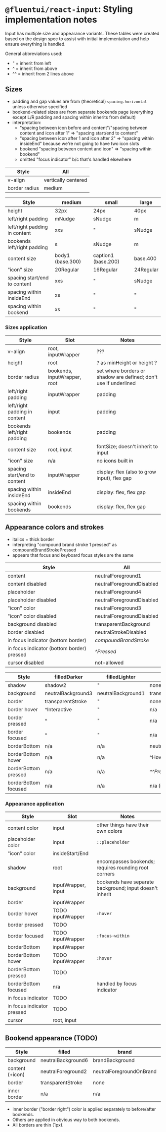# `@fluentui/react-input`: Styling implementation notes

Input has multiple size and appearance variants. These tables were created based on the design spec to assist with initial implementation and help ensure everything is handled.

General abbreviations used:

- " = inherit from left
- ^ = inherit from above
- ^^ = inherit from 2 lines above

## Sizes

- padding and gap values are from (theoretical) `spacing.horizontal` unless otherwise specified
- bookend-related sizes are from separate bookends page (everything except L/R padding and spacing within inherits from default)
- interpretation:
  - "spacing between icon before and content"/"spacing between content and icon after 1" => "spacing start/end to content"
  - "spacing between icon after 1 and icon after 2" => "spacing within insideEnd" because we're not going to have two icon slots
  - bookend "spacing between content and icon" => "spacing within bookend"
  - omitted "focus indicator" b/c that's handled elsewhere

| Style         | All                 |
| ------------- | ------------------- |
| v-align       | vertically centered |
| border radius | medium              |

| Style                         | medium           | small               | large     |
| ----------------------------- | ---------------- | ------------------- | --------- |
| height                        | 32px             | 24px                | 40px      |
| left/right padding            | mNudge           | sNudge              | m         |
| left/right padding in content | xxs              | "                   | sNudge    |
| bookends left/right padding   | s                | sNudge              | m         |
| content size                  | body1 (base.300) | caption1 (base.200) | base.400  |
| "icon" size                   | 20Regular        | 16Regular           | 24Regular |
| spacing start/end to content  | xxs              | "                   | sNudge    |
| spacing within insideEnd      | xs               | "                   | "         |
| spacing within bookend        | xs               | "                   | "         |

### Sizes application

| Style                         | Slot                         | Notes                                                            |
| ----------------------------- | ---------------------------- | ---------------------------------------------------------------- |
| v-align                       | root, inputWrapper           | ???                                                              |
| height                        | root                         | ? as minHeight or height ?                                       |
| border radius                 | bookends, inputWrapper, root | set where borders or shadow are defined; don't use if underlined |
| left/right padding            | inputWrapper                 | padding                                                          |
| left/right padding in content | input                        | padding                                                          |
| bookends left/right padding   | bookends                     | padding                                                          |
| content size                  | root, input                  | fontSize; doesn't inherit to input                               |
| "icon" size                   | n/a                          | no icons built in                                                |
| spacing start/end to content  | inputWrapper                 | display: flex (also to grow input), flex gap                     |
| spacing within insideEnd      | insideEnd                    | display: flex, flex gap                                          |
| spacing within bookends       | bookends                     | display: flex, flex gap                                          |

## Appearance colors and strokes

- italics = thick border
- interpreting "compound brand stroke 1 pressed" as compoundBrandStrokePressed
- appears that focus and keyboard focus styles are the same

| Style                                      | All                       |
| ------------------------------------------ | ------------------------- |
| content                                    | neutralForeground1        |
| content disabled                           | neutralForegroundDisabled |
| placeholder                                | neutralForeground4        |
| placeholder disabled                       | neutralForegroundDisabled |
| "icon" color                               | neutralForeground3        |
| "icon" color disabled                      | neutralForegroundDisabled |
| background disabled                        | transparentBackground     |
| border disabled                            | neutralStrokeDisabled     |
| in focus indicator (bottom border)         | _compoundBrandStroke_     |
| in focus indicator (bottom border) pressed | _^Pressed_                |
| cursor disabled                            | not-allowed               |

| Style                | filledDarker       | filledLighter      | underline                | outline              |
| -------------------- | ------------------ | ------------------ | ------------------------ | -------------------- |
| shadow               | shadow2            | "                  | none                     | "                    |
| background           | neutralBackground3 | neutralBackground1 | transparentBackground    | neutralBackground1   |
| border               | transparentStroke  | "                  | none                     | neutralStroke1       |
| border hover         | ^Interactive       | "                  | n/a                      | ^Hover               |
| border pressed       | ^                  | "                  | n/a                      | ^^Pressed            |
| border focused       | ^                  | "                  | n/a                      | n/a (neutralStroke1) |
| borderBottom         | n/a                | n/a                | neutralStrokeAccessible  | "                    |
| borderBottom hover   | n/a                | n/a                | ^Hover                   | "                    |
| borderBottom pressed | n/a                | n/a                | _^^Pressed_              | "                    |
| borderBottom focused | n/a                | n/a                | n/a (in focus indicator) | "                    |

### Appearance application

| Style                      | Slot                | Notes                                                    |
| -------------------------- | ------------------- | -------------------------------------------------------- |
| content color              | input               | other things have their own colors                       |
| placeholder color          | input               | `::placeholder`                                          |
| "icon" color               | insideStart/End     |                                                          |
| shadow                     | root                | encompasses bookends; requires rounding root corners     |
| background                 | inputWrapper, input | bookends have separate background; input doesn't inherit |
| border                     | inputWrapper        |                                                          |
| border hover               | TODO inputWrapper   | `:hover`                                                 |
| border pressed             | TODO                |                                                          |
| border focused             | TODO inputWrapper   | `:focus-within`                                          |
| borderBottom               | inputWrapper        |                                                          |
| borderBottom hover         | TODO inputWrapper   | `:hover`                                                 |
| borderBottom pressed       | TODO                |                                                          |
| borderBottom focused       | n/a                 | handled by focus indicator                               |
| in focus indicator         | TODO                |                                                          |
| in focus indicator pressed | TODO                |                                                          |
| cursor                     | root, input         |                                                          |

## Bookend appearance (TODO)

| Style           | filled             | brand                    | transparent           |
| --------------- | ------------------ | ------------------------ | --------------------- |
| background      | neutralBackground6 | brandBackground          | transparentBackground |
| content (+icon) | neutralForeground2 | neutralForegroundOnBrand | neutralForeground2    |
| border          | transparentStroke  | none                     | transparentStroke     |
| inner border    | n/a                | n/a                      | neutralStroke3        |

- Inner border ("border right") color is applied separately to before/after bookends.
- Others are applied in obvious way to both bookends.
- All borders are thin (1px).
